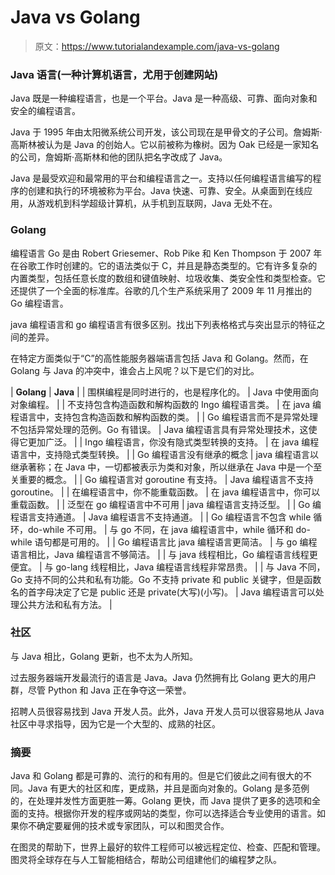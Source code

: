 # Java vs Golang

> 原文：<https://www.tutorialandexample.com/java-vs-golang>

### Java 语言(一种计算机语言，尤用于创建网站)

Java 既是一种编程语言，也是一个平台。Java 是一种高级、可靠、面向对象和安全的编程语言。

Java 于 1995 年由太阳微系统公司开发，该公司现在是甲骨文的子公司。詹姆斯·高斯林被认为是 Java 的创始人。它以前被称为橡树。因为 Oak 已经是一家知名的公司，詹姆斯·高斯林和他的团队把名字改成了 Java。

Java 是最受欢迎和最常用的平台和编程语言之一。支持以任何编程语言编写的程序的创建和执行的环境被称为平台。Java 快速、可靠、安全。从桌面到在线应用，从游戏机到科学超级计算机，从手机到互联网，Java 无处不在。

### Golang

编程语言 Go 是由 Robert Griesemer、Rob Pike 和 Ken Thompson 于 2007 年在谷歌工作时创建的。它的语法类似于 C，并且是静态类型的。它有许多复杂的内置类型，包括任意长度的数组和键值映射、垃圾收集、类安全性和类型检查。它还提供了一个全面的标准库。谷歌的几个生产系统采用了 2009 年 11 月推出的 Go 编程语言。

java 编程语言和 go 编程语言有很多区别。找出下列表格格式与突出显示的特征之间的差异。

在特定方面类似于“C”的高性能服务器端语言包括 Java 和 Golang。然而，在 Golang 与 Java 的冲突中，谁会占上风呢？以下是它们的对比。



| **Golang** | **Java** |
| 围棋编程是同时进行的，也是程序化的。 | Java 中使用面向对象编程。 |
| 不支持包含构造函数和解构函数的 Ingo 编程语言类。 | 在 java 编程语言中，支持包含构造函数和解构函数的类。 |
| Go 编程语言而不是异常处理不包括异常处理的范例。Go 有错误。 | Java 编程语言具有异常处理技术，这使得它更加广泛。 |
| Ingo 编程语言，你没有隐式类型转换的支持。 | 在 java 编程语言中，支持隐式类型转换。 |
| Go 编程语言没有继承的概念 | java 编程语言以继承著称；在 Java 中，一切都被表示为类和对象，所以继承在 Java 中是一个至关重要的概念。 |
| Go 编程语言对 goroutine 有支持。 | Java 编程语言不支持 goroutine。 |
| 在编程语言中，你不能重载函数。 | 在 java 编程语言中，你可以重载函数。 |
| 泛型在 go 编程语言中不可用 | java 编程语言支持泛型。 |
| Go 编程语言支持通道。 | Java 编程语言不支持通道。 |
| Go 编程语言不包含 while 循环，do-while 不可用。 | 与 go 不同，在 java 编程语言中，while 循环和 do-while 语句都是可用的。 |
| Go 编程语言比 java 编程语言更简洁。 | 与 go 编程语言相比，Java 编程语言不够简洁。 |
| 与 java 线程相比，Go 编程语言线程更便宜。 | 与 go-lang 线程相比，Java 编程语言线程非常昂贵。 |
| 与 Java 不同，Go 支持不同的公共和私有功能。Go 不支持 private 和 public 关键字，但是函数名的首字母决定了它是 public 还是 private(大写)(小写)。 | Java 编程语言可以处理公共方法和私有方法。 |



### 社区

与 Java 相比，Golang 更新，也不太为人所知。

过去服务器端开发最流行的语言是 Java。Java 仍然拥有比 Golang 更大的用户群，尽管 Python 和 Java 正在争夺这一荣誉。

招聘人员很容易找到 Java 开发人员。此外，Java 开发人员可以很容易地从 Java 社区中寻求指导，因为它是一个大型的、成熟的社区。

### 摘要

Java 和 Golang 都是可靠的、流行的和有用的。但是它们彼此之间有很大的不同。Java 有更大的社区和库，更成熟，并且是面向对象的。Golang 是多范例的，在处理并发性方面更胜一筹。Golang 更快，而 Java 提供了更多的选项和全面的支持。根据你开发的程序或网站的类型，你可以选择适合专业使用的语言。如果你不确定要雇佣的技术或专家团队，可以和图灵合作。

在图灵的帮助下，世界上最好的软件工程师可以被远程定位、检查、匹配和管理。图灵将全球存在与人工智能相结合，帮助公司组建他们的编程梦之队。